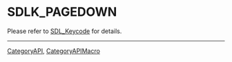 # SDLK_PAGEDOWN

Please refer to [SDL_Keycode](SDL_Keycode) for details.

----
[CategoryAPI](CategoryAPI), [CategoryAPIMacro](CategoryAPIMacro)

